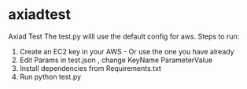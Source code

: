 # axiadtest

Axiad Test
The test.py willl use the default config for aws.
Steps to run:

1. Create an EC2 key in your AWS - Or use the one you have already
2. Edit Params  in test.json , change KeyName ParameterValue
3. Install dependencies from Requirements.txt
4. Run python test.py